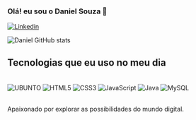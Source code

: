 ### Olá! eu sou o Daniel Souza 👋

[![Linkedin](	https://img.shields.io/badge/LinkedIn-0077B5?style=for-the-badge&logo=linkedin&logoColor=white)](https://www.linkedin.com/in/daniel-souza-9b14b0222/)

![Daniel GitHub stats](https://github-readme-stats.vercel.app/api?username=DanielSouzzz&show_icons=true&theme=radical)

## Tecnologias que eu uso no meu dia
<div style="display: inline_block"> <br/>
  <img align = "center" alt="UBUNTO" src="https://img.shields.io/badge/Ubuntu-E95420?style=for-the-badge&logo=ubuntu&logoColor=white" />
  <img align = "center" alt="HTML5" src="https://img.shields.io/badge/HTML5-E34F26?style=for-the-badge&logo=html5&logoColor=white" />
   <img align = "center" alt="CSS3" src="https://img.shields.io/badge/CSS3-1572B6?style=for-the-badge&logo=css3&logoColor=white" />
   <img align = "center" alt="JavaScript" src="https://img.shields.io/badge/JavaScript-F7DF1E?style=for-the-badge&logo=javascript&logoColor=black" />
  <img align = "center" alt="Java" src="https://img.shields.io/badge/Java-ED8B00?style=for-the-badge&logo=openjdk&logoColor=white" />
  <img align = "center" alt="MySQL" src="https://img.shields.io/badge/MySQL-005C84?style=for-the-badge&logo=mysql&logoColor=white" />
</div> <br/>

Apaixonado por explorar as possibilidades do mundo digital. 

